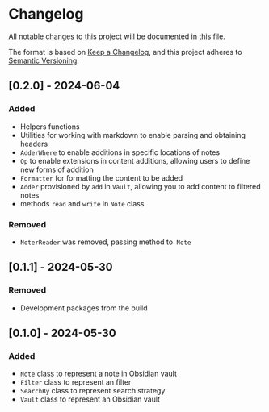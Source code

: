 # Changelog

All notable changes to this project will be documented in this file.

The format is based on [Keep a Changelog](https://keepachangelog.com/en/1.1.0/),
and this project adheres to [Semantic Versioning](https://semver.org/spec/v2.0.0.html).

## [0.2.0] - 2024-06-04
### Added
- Helpers functions
- Utilities for working with markdown to enable parsing and obtaining headers
- `AdderWhere` to enable additions in specific locations of notes
- `Op` to enable extensions in content additions, allowing users to define new forms of addition
- `Formatter` for formatting the content to be added
- `Adder` provisioned by `add` in `Vault`, allowing you to add content to filtered notes
- methods `read` and `write` in `Note` class

### Removed
- `NoterReader` was removed, passing method to` Note`

## [0.1.1] - 2024-05-30

### Removed
- Development packages from the build

## [0.1.0] - 2024-05-30

### Added
- `Note` class to represent a note in Obsidian vault
- `Filter` class to represent an filter
- `SearchBy` class to represent search strategy
- `Vault` class to represent an Obsidian vault
